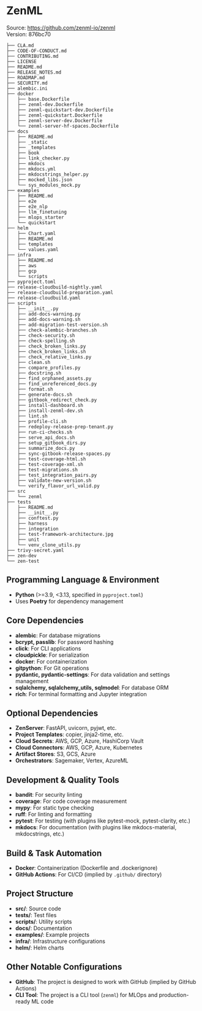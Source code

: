 # ZenML
Source: https://github.com/zenml-io/zenml    
Version: 876bc70    

```
├── CLA.md
├── CODE-OF-CONDUCT.md
├── CONTRIBUTING.md
├── LICENSE
├── README.md
├── RELEASE_NOTES.md
├── ROADMAP.md
├── SECURITY.md
├── alembic.ini
├── docker
│   ├── base.Dockerfile
│   ├── zenml-dev.Dockerfile
│   ├── zenml-quickstart-dev.Dockerfile
│   ├── zenml-quickstart.Dockerfile
│   ├── zenml-server-dev.Dockerfile
│   └── zenml-server-hf-spaces.Dockerfile
├── docs
│   ├── README.md
│   ├── _static
│   ├── _templates
│   ├── book
│   ├── link_checker.py
│   ├── mkdocs
│   ├── mkdocs.yml
│   ├── mkdocstrings_helper.py
│   ├── mocked_libs.json
│   └── sys_modules_mock.py
├── examples
│   ├── README.md
│   ├── e2e
│   ├── e2e_nlp
│   ├── llm_finetuning
│   ├── mlops_starter
│   └── quickstart
├── helm
│   ├── Chart.yaml
│   ├── README.md
│   ├── templates
│   └── values.yaml
├── infra
│   ├── README.md
│   ├── aws
│   ├── gcp
│   └── scripts
├── pyproject.toml
├── release-cloudbuild-nightly.yaml
├── release-cloudbuild-preparation.yaml
├── release-cloudbuild.yaml
├── scripts
│   ├── __init__.py
│   ├── add-docs-warning.py
│   ├── add-docs-warning.sh
│   ├── add-migration-test-version.sh
│   ├── check-alembic-branches.sh
│   ├── check-security.sh
│   ├── check-spelling.sh
│   ├── check_broken_links.py
│   ├── check_broken_links.sh
│   ├── check_relative_links.py
│   ├── clean.sh
│   ├── compare_profiles.py
│   ├── docstring.sh
│   ├── find_orphaned_assets.py
│   ├── find_unreferenced_docs.py
│   ├── format.sh
│   ├── generate-docs.sh
│   ├── gitbook_redirect_check.py
│   ├── install-dashboard.sh
│   ├── install-zenml-dev.sh
│   ├── lint.sh
│   ├── profile-cli.sh
│   ├── redeploy-release-prep-tenant.py
│   ├── run-ci-checks.sh
│   ├── serve_api_docs.sh
│   ├── setup_gitbook_dirs.py
│   ├── summarize_docs.py
│   ├── sync-gitbook-release-spaces.py
│   ├── test-coverage-html.sh
│   ├── test-coverage-xml.sh
│   ├── test-migrations.sh
│   ├── test_integration_pairs.py
│   ├── validate-new-version.sh
│   └── verify_flavor_url_valid.py
├── src
│   └── zenml
├── tests
│   ├── README.md
│   ├── __init__.py
│   ├── conftest.py
│   ├── harness
│   ├── integration
│   ├── test-framework-architecture.jpg
│   ├── unit
│   └── venv_clone_utils.py
├── trivy-secret.yaml
├── zen-dev
└── zen-test
```

## Programming Language & Environment
- **Python** (>=3.9, <3.13, specified in `pyproject.toml`)
- Uses **Poetry** for dependency management

## Core Dependencies
- **alembic**: For database migrations
- **bcrypt, passlib**: For password hashing
- **click**: For CLI applications
- **cloudpickle**: For serialization
- **docker**: For containerization
- **gitpython**: For Git operations
- **pydantic, pydantic-settings**: For data validation and settings management
- **sqlalchemy, sqlalchemy_utils, sqlmodel**: For database ORM
- **rich**: For terminal formatting and Jupyter integration

## Optional Dependencies
- **ZenServer**: FastAPI, uvicorn, pyjwt, etc.
- **Project Templates**: copier, jinja2-time, etc.
- **Cloud Secrets**: AWS, GCP, Azure, HashiCorp Vault
- **Cloud Connectors**: AWS, GCP, Azure, Kubernetes
- **Artifact Stores**: S3, GCS, Azure
- **Orchestrators**: Sagemaker, Vertex, AzureML

## Development & Quality Tools
- **bandit**: For security linting
- **coverage**: For code coverage measurement
- **mypy**: For static type checking
- **ruff**: For linting and formatting
- **pytest**: For testing (with plugins like pytest-mock, pytest-clarity, etc.)
- **mkdocs**: For documentation (with plugins like mkdocs-material, mkdocstrings, etc.)

## Build & Task Automation
- **Docker**: Containerization (Dockerfile and .dockerignore)
- **GitHub Actions**: For CI/CD (implied by `.github/` directory)

## Project Structure
- **src/**: Source code
- **tests/**: Test files
- **scripts/**: Utility scripts
- **docs/**: Documentation
- **examples/**: Example projects
- **infra/**: Infrastructure configurations
- **helm/**: Helm charts

## Other Notable Configurations
- **GitHub**: The project is designed to work with GitHub (implied by GitHub Actions)
- **CLI Tool**: The project is a CLI tool (`zenml`) for MLOps and production-ready ML code

